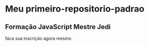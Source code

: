 # Meu primeiro-repositorio-padrao
## Formação JavaScript Mestre Jedi

faca sua inscrição agora mesmo
